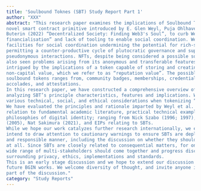 ```yaml
---
title: 'Soulbound Toknes (SBT) Study Report Part 1'
author: "XXX"
abstract: "This research paper examines the implications of Soulbound Tokens (SBTs), a
novel smart contract primitive introduced by E. Glen Weyl, Puja Ohlhaver, and Vitalik
Buterin (2022) “Decentralized Society: Finding Web3's Soul”, to curb Web3’s “hyper
financialisation” and lack of tooling to enable social coordination. Web3 has lacked the
facilities for social coordination undermining the potential for rich-social context,
permitting a counter-productive cycle of plutocratic governance and superficial
pseudonymous interactions. NFTs, despite being considered a possible solution, have
also seen problems arising from its anonymous and transferable features. We are
intrigued by the implications of a token capable of storing and creating composable
non-capital value, which we refer to as “reputation value”. The possible application of
soulbound tokens ranges from, community badges, memberships, credentials,
accolades, and attestations.
In this research paper, we have constructed a comprehensive overview of SBTs,
analyzing SBT’s principle characteristics, features and implications. We discuss the
various technical, social, and ethical considerations when tokenizing “reputation value”.
We have evaluated the principles and rationale imparted by Weyl et al. (2022), in
relation to fundamental academic literature, practical technical examples, and the
philosophies of digital identity; ranging from Nick Szabo (1996; 1997), James Cameron
(2005), Nat Sakimura (2021), and EIPs relating to SBTs.
While we hope our work catalyzes further research internationally, we equally
intend to draw attention to cautionary warnings to ensure SBTs are deployed in a safe
and responsible manner, including the discussion on whether they should be deployed
at all. Since SBTs are closely related to consequential matters, for one digital identity, a
wide range of multi-stakeholders should come together and progress discussions
surrounding privacy, ethics, implementations and standards.
This is an early stage discussion and we hope to extend our discussion further in
future BGIN works. We welcome diversity of thought, and invite anyone interested to be
part of the discussion."
category: "Study Reports"
---
```

